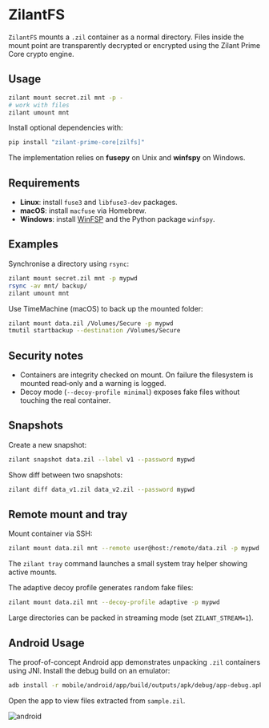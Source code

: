 # ZilantFS

`ZilantFS` mounts a `.zil` container as a normal directory. Files inside the mount
point are transparently decrypted or encrypted using the Zilant Prime Core crypto
engine.

## Usage

```bash
zilant mount secret.zil mnt -p -
# work with files
zilant umount mnt
```

Install optional dependencies with:

```bash
pip install "zilant-prime-core[zilfs]"
```

The implementation relies on **fusepy** on Unix and **winfspy** on Windows.

## Requirements

- **Linux**: install `fuse3` and `libfuse3-dev` packages.
- **macOS**: install `macfuse` via Homebrew.
- **Windows**: install [WinFSP](https://winfsp.dev/) and the Python package `winfspy`.

## Examples

Synchronise a directory using `rsync`:

```bash
zilant mount secret.zil mnt -p mypwd
rsync -av mnt/ backup/
zilant umount mnt
```

Use TimeMachine (macOS) to back up the mounted folder:

```bash
zilant mount data.zil /Volumes/Secure -p mypwd
tmutil startbackup --destination /Volumes/Secure
```

## Security notes

- Containers are integrity checked on mount. On failure the filesystem is mounted read‑only and a warning is logged.
- Decoy mode (`--decoy-profile minimal`) exposes fake files without touching the real container.

## Snapshots

Create a new snapshot:

```bash
zilant snapshot data.zil --label v1 --password mypwd
```

Show diff between two snapshots:

```bash
zilant diff data_v1.zil data_v2.zil --password mypwd
```

## Remote mount and tray

Mount container via SSH:

```bash
zilant mount data.zil mnt --remote user@host:/remote/data.zil -p mypwd
```

The `zilant tray` command launches a small system tray helper showing active mounts.

The adaptive decoy profile generates random fake files:

```bash
zilant mount data.zil mnt --decoy-profile adaptive -p mypwd
```

Large directories can be packed in streaming mode (set `ZILANT_STREAM=1`).

## Android Usage

The proof-of-concept Android app demonstrates unpacking `.zil` containers using JNI.
Install the debug build on an emulator:

```bash
adb install -r mobile/android/app/build/outputs/apk/debug/app-debug.apk
```

Open the app to view files extracted from `sample.zil`.

![android](../assets/android_poc.png)

